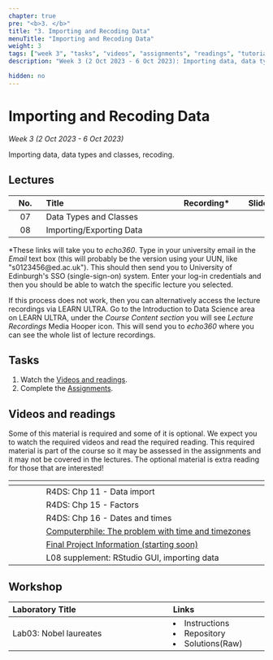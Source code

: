 ```yaml
---
chapter: true
pre: "<b>3. </b>"
title: "3. Importing and Recoding Data"
menuTitle: "Importing and Recoding Data" 
weight: 3
tags: ["week 3", "tasks", "videos", "assignments", "readings", "tutorials"]
description: "Week 3 (2 Oct 2023 - 6 Oct 2023): Importing data, data types and classes, recoding."

hidden: no
---
```


# Importing and Recoding Data

_Week 3 (2 Oct 2023 - 6 Oct 2023)_

Importing data, data types and classes, recoding.

## Lectures

| <div style="width:50px;text-align:center">No.</div> | <div style="width:250px;text-align:left">Title</div> | <div style="width:100px;text-align:center">Recording*</div> |  <div style="width:80px;text-align:center">Slides</div> | <div style="width:170px;text-align:center">Additional Links</div> |
|:---:|:---------------------|:-----------:|:--------:|:------|
| 07  | Data Types and Classes | <span><a id = "MHL07"><i class="fas fa-file-video fa-lg"/></a></span> |<span><a id = "lecture07"><i class="fas fa-desktop fa-lg"/></a></span> | <span><a id = "GHL07">Raw<i class="fab fa-fw fa-github"/></a></span> |
| 08  | Importing/Exporting Data  | <span><a id = "MHL08"><i class="fas fa-file-video fa-lg"/></a></span> |<span><a id = "lecture08"><i class="fas fa-desktop fa-lg"/></a></span> | <span><a id = "GHL08">Raw<i class="fab fa-fw fa-github"/></a></span> |


<p style="text-align: left">
*These links will take you to <em>echo360</em>. Type in your university email in the <em>Email</em> text box (this will probably be the version using your UUN, like "s0123456<!-- -->@ed.ac.uk"). This should then send you to University of Edinburgh's SSO (single-sign-on) system. Enter your log-in credentials and then you should be able to watch the specific lecture you selected. 

If this process does not work, then you can alternatively access the lecture recordings via LEARN ULTRA. Go to the Introduction to Data Science area on LEARN ULTRA, under the <em>Course Content section</em> you will see <em>Lecture Recordings</em> Media Hooper icon. This will send you to <em>echo360</em> where you can see the whole list of lecture recordings.
</p>


## Tasks

<ol>
<li>Watch the <a href="#videos and readings">Videos and readings</a>.</li>
  <li>Complete the <a href="#assignments">Assignments</a>.</li>
</ol>

## Videos and readings

<p style="text-align: left">Some of this material is required and some of it is optional. We expect you to watch the required videos and read the required reading. This required material is part of the course so it may be assessed in the assignments and it may not be covered in the lectures. The optional material is extra reading for those that are interested!</p>


| <div style="width:50px"></div>  | <div style="width:420px"></div>  |  <div style="width:200px"></div> |
|:---:|:---|:---:|
| <i class="fas fa-book"></i> | R4DS: <a id="R4DS11">Chp 11 - Data import</a> | **Required** |
| <i class="fas fa-book"></i> | R4DS: <a id="R4DS15">Chp 15 - Factors</a> | **Required** |
| <i class="fas fa-book"></i> | R4DS: <a id="R4DS16">Chp 16 - Dates and times</a> | **Required** |
| <span style="color: red;"><i class="fab fa-youtube fa-lg" /></span> | <a href = "https://www.youtube.com/watch?v=-5wpm-gesOY">Computerphile: The problem with time and timezones</a> | Optional |
| <i class="fas fa-laptop"></i> | <a href="/assessments/project">Final Project Information (starting soon)</a> | Recommended |
| <i class="fas fa-file-video"></i> | <a id="MHL08extra">L08 supplement</a>: RStudio GUI, importing data | Optional |

## Workshop

| <div style="width:300px;text-align:left">Laboratory Title</div> | <div style="width:170px;text-align:left">Links</div> | <div style="width:180px;text-align:left">Date</div> |
|:---|:---|:---|
| Lab03: Nobel laureates | <li><a id="LAB3I">Instructions</a></li> <li><a id="LAB3R">Repository</a></li><li><a id="LAB3K">Solutions</a>(<a id="LAB3Kraw">Raw</a>)</li> |  Fri, 06 Oct, 16:00 UK  |

<!--
## Assignments

<p style="text-align: left">If you are having difficulty accessing your HW or Lab repo, see troubleshooting advice <a id="troubleshoot">here</a>.</p>

| <div style="width:300px;text-align:left">Assignment Title</div> | <div style="width:170px;text-align:left">Links</div> | <div style="width:180px;text-align:left">Due</div> |
|:---|:---|:---|
| HW02: Edinburgh AirBnB | <li><a id="HW2I">Instructions</a></li> <li><a id="HW2R">Repository</a></li><li><a id="HW2K">Solutions</a>(<a id="HW2Kraw">Raw</a>)</li> | Fri, 21 Oct, 12:00 UK (Wk 5) |
| OQ03: Data wrangling and Visualisation | <li><a id="OQ3">Quiz</a></li> | Mon, 17 Oct, 12:00 UK |


## Interactive R tutorials

<p style="text-align: left"> The following are interactive R tutorials, designed to give you more practice with R. These are optional, but they will show up in your next homework assignment, so you should gain familiarity with it. If you’re struggling with any of the topics covered this week, we strongly recommend you work through the interactive tutorials.</p>

|  <div style="width:480px"></div>  |  <div style="width:200px"></div>  |
|:---|:---|
| <a id="RT5">What should I major in?</a> | Extra practice |
| <a id="AE4a">Application exercise 4a - Hotels + Data types</a> | Help: <a id="OpeningaProject">Opening a Project</a> |
| <a id="AE4b">Application exercise 4b - Nobels + Sales + Data import</a> | Help: <a id="OpeningaProject">Opening a Project</a> |
-->

